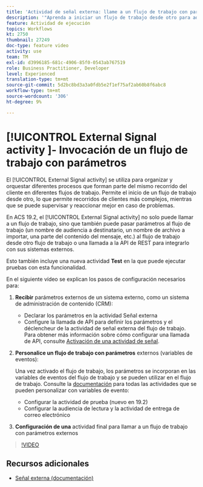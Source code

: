 ```yaml
---
title: 'Actividad de señal externa: llame a un flujo de trabajo con parámetros'
description: '"Aprenda a iniciar un flujo de trabajo desde otro para admitir recorridos de cliente más complejos, mientras puede supervisar y reaccionar mejor ante los problemas".'
feature: Actividad de ejecución
topics: Workflows
kt: 2750
thumbnail: 27249
doc-type: feature video
activity: use
team: TM
exl-id: d3996185-681c-4906-85f0-0543ab767519
role: Business Practitioner, Developer
level: Experienced
translation-type: tm+mt
source-git-commit: 5d2bc8bd3a3a0fdb5e2f1ef75af2ab60b8f6abc8
workflow-type: tm+mt
source-wordcount: '306'
ht-degree: 9%

---
```


# [!UICONTROL External Signal activity ]- Invocación de un flujo de trabajo con parámetros

El [!UICONTROL External Signal activity] se utiliza para organizar y orquestar diferentes procesos que forman parte del mismo recorrido del cliente en diferentes flujos de trabajo. Permite el inicio de un flujo de trabajo desde otro, lo que permite recorridos de clientes más complejos, mientras que se puede supervisar y reaccionar mejor en caso de problemas.

En ACS 19.2, el [!UICONTROL External Signal activity] no solo puede llamar a un flujo de trabajo, sino que también puede pasar parámetros al flujo de trabajo (un nombre de audiencia a destinatario, un nombre de archivo a importar, una parte del contenido del mensaje, etc.) al flujo de trabajo desde otro flujo de trabajo o una llamada a la API de REST para integrarlo con sus sistemas externos.

Esto también incluye una nueva actividad **Test** en la que puede ejecutar pruebas con esta funcionalidad.

En el siguiente vídeo se explican los pasos de configuración necesarios para:

1. **Recibir** parámetros externos de un sistema externo, como un sistema de administración de contenido (CRM):

   * Declarar los parámetros en la actividad Señal externa
   * Configure la llamada de API para definir los parámetros y el déclencheur de la actividad de señal externa del flujo de trabajo. Para obtener más información sobre cómo configurar una llamada de API, consulte [Activación de una actividad de señal](https://docs.campaign.adobe.com/doc/standard/en/api/ACS_API.html#triggering-a-signal-activity).

1. **Personalice un flujo de trabajo con parámetros**  externos (variables de eventos):

   Una vez activado el flujo de trabajo, los parámetros se incorporan en las variables de eventos del flujo de trabajo y se pueden utilizar en el flujo de trabajo. Consulte la [documentación](https://helpx.adobe.com/campaign/standard/automating/using/calling-a-workflow-with-external-parameters.html) para todas las actividades que se pueden personalizar con variables de evento:

   * Configurar la actividad de prueba (nuevo en 19.2)
   * Configurar la audiencia de lectura y la actividad de entrega de correo electrónico

1. **Configuración de una** actividad final para llamar a un flujo de trabajo con parámetros externos

>[!VIDEO](https://video.tv.adobe.com/v/27249/?quality=12)

## Recursos adicionales

* [Señal externa (documentación)](https://experienceleague.adobe.com/docs/campaign-standard/using/managing-processes-and-data/calling-workflow-external-parameters/calling-a-workflow-with-external-parameters.html)
